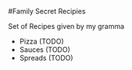 #Family Secret Recipies

Set of Recipes given by my gramma

- Pizza (TODO)
- Sauces (TODO)
- Spreads (TODO)

